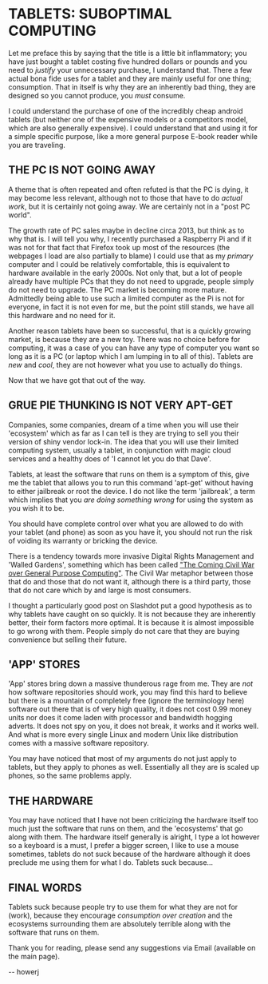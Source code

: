 TABLETS: SUBOPTIMAL COMPUTING
=============================

Let me preface this by saying that the title is a little bit inflammatory; you
have just bought a tablet costing five hundred dollars or pounds and you need to
*justify* your unnecessary purchase, I understand that. There a few actual
bona fide uses for a tablet and they are mainly useful for one thing;
consumption. That in itself is why they are an inherently bad thing, they are
designed so you cannot produce, you *must* consume.

I could understand the purchase of one of the incredibly cheap android tablets
(but neither one of the expensive models or a competitors model, which are also
generally expensive). I could understand that and using it for a simple specific
purpose, like a more general purpose E-book reader while you are traveling.


THE PC IS NOT GOING AWAY
------------------------

A theme that is often repeated and often refuted is that the PC is dying, it may
become less relevant, although not to those that have to do *actual work*, but
it is certainly not going away. We are certainly not in a "post PC world".

The growth rate of PC sales maybe in decline circa 2013, but think as to why
that is. I will tell you why, I recently purchased a Raspberry Pi and if it was
not for that fact that Firefox took up most of the resources (the webpages
I load are also partially to blame) I could use that as my *primary* computer
and I could be relatively comfortable, this is equivalent to hardware available
in the early 2000s. Not only that, but a lot of people already have multiple PCs
that they do not need to upgrade, people simply do not need to upgrade. The PC
market is becoming more mature. Admittedly being able to use such a limited
computer as the Pi is not for everyone, in fact it is not even for me, but the
point still stands, we have all this hardware and no need for it.

Another reason tablets have been so successful, that is a quickly growing
market, is because they are a new toy. There was no choice before for computing,
it was a case of you can have any type of computer you want so long as it is a
PC (or laptop which I am lumping in to all of this). Tablets are *new* and
*cool*, they are not however what you use to actually do things.

Now that we have got that out of the way.

GRUE PIE THUNKING IS NOT VERY APT-GET
-------------------------------------

Companies, some companies, dream of a time when you will use their 'ecosystem'
which as far as I can tell is they are trying to sell you their version of shiny
vendor lock-in. The idea that you will use their limited computing system,
usually a tablet, in conjunction with magic cloud services and a healthy does of
'I cannot let you do that Dave'. 

Tablets, at least the software that runs on them is a symptom of this, give me
the tablet that allows you to run this command 'apt-get' without having to
either jailbreak or root the device. I do not like the term 'jailbreak', a term
which implies that you *are doing something wrong* for using the system as you
wish it to be.

You should have complete control over what you are allowed to do with your
tablet (and phone) as soon as you have it, you should not run the risk of
voiding its warranty or bricking the device.

There is a tendency towards more invasive Digital Rights Management and 'Walled
Gardens', something which has been called ["The Coming Civil War over General
Purpose Computing"](http://boingboing.net/2012/08/23/civilwar.html). The Civil
War metaphor between those that do and those that do not want it, although there
is a third party, those that do not care which by and large is most consumers.

I thought a particularly good post on Slashdot put a good hypothesis as to why
tablets have caught on so quickly. It is not because they are inherently better,
their form factors more optimal. It is because it is almost impossible to go
wrong with them. People simply do not care that they are buying convenience but
selling their future.

'APP' STORES
------------

'App' stores bring down a massive thunderous rage from me. They are *not* how
software repositories should work, you may find this hard to believe but there
is a mountain of completely free (ignore the terminology here) software out
there that is of very high quality, it does not cost 0.99 money units nor does
it come laden with processor and bandwidth hogging adverts. It does not spy on
you, it does not break, it works and it works well. And what is more every
single Linux and modern Unix like distribution comes with a massive software
repository. 

You may have noticed that most of my arguments do not just apply to tablets, but
they apply to phones as well. Essentially all they are is scaled up phones, so
the same problems apply.


THE HARDWARE
------------

You may have noticed that I have not been criticizing the hardware itself too
much just the software that runs on them, and the 'ecosystems' that go along
with them. The hardware itself generally is alright, I type a lot however so a
keyboard is a must, I prefer a bigger screen, I like to use a mouse sometimes,
tablets do not suck because of the hardware although it does preclude me using
them for what I do. Tablets suck because...

FINAL WORDS
-----------

Tablets suck because people try to use them for what they are not for (work), 
because they encourage *consumption over creation* and the ecosystems
surrounding them are absolutely terrible along with the software that runs on
them. 

Thank you for reading, please send any suggestions via Email (available on
the main page).

-- howerj
